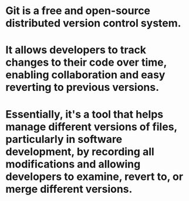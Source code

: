 # Git is a free and open-source distributed version control system. 
# It allows developers to track changes to their code over time, enabling collaboration and easy reverting to previous versions.
# Essentially, it's a tool that helps manage different versions of files, particularly in software development, by recording all modifications and allowing developers to examine, revert to, or merge different versions. 
